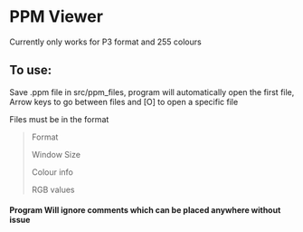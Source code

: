 # PPM Viewer

Currently only works for P3 format and 255 colours

## To use:

Save .ppm file in src/ppm_files, program will automatically open the first file, Arrow keys to go between files and [O] to open a specific file

Files must be in the format

> Format
> 
> Window Size
> 
> Colour info
> 
> RGB values

#### Program Will ignore comments which can be placed anywhere without issue
